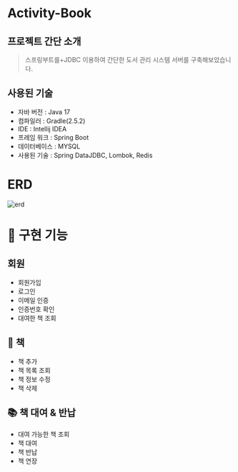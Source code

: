# Activity-Book

## 프로젝트 간단 소개
> 스프링부트를+JDBC 이용하여 간단한 도서 관리 시스템 서버를 구축해보았습니다. 

## 사용된 기술
- 자바 버전 : Java 17
- 컴파일러 : Gradle(2.5.2)
- IDE : Intellij IDEA
- 프레임 워크 : Spring Boot
- 데이터베이스 : MYSQL
- 사용된 기술 : Spring DataJDBC, Lombok, Redis

# ERD
![erd](https://github.com/Jungjuhyeon/Activity-Book/assets/131857282/1b468b39-98f9-462a-8a95-b8614825b9da)

# 📜 구현 기능

## 회원
- 회원가입
- 로그인
- 이메일 인증
- 인증번호 확인
- 대여한 책 조회

## 📕 책

- 책 추가
- 책 목록 조회
- 책 정보 수정
- 책 삭제


## 📚 책 대여 & 반납

- 대여 가능한 책 조회
- 책 대여
- 책 반납
- 책 연장
